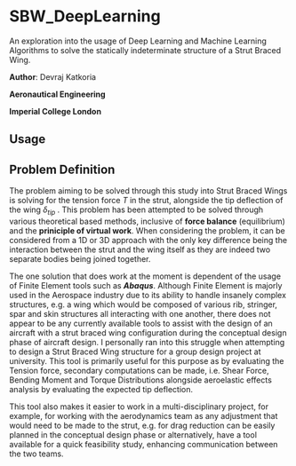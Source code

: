 # SBW_DeepLearning
An exploration into the usage of Deep Learning and Machine Learning Algorithms to solve the statically indeterminate structure of a Strut Braced Wing.

**Author**: Devraj Katkoria

**Aeronautical Engineering**

**Imperial College London**


## Usage 

## Problem Definition
The problem aiming to be solved through this study into Strut Braced Wings is solving for the tension force $T$ in the strut, alongside the tip deflection of the wing $\delta_{tip}$ . This problem has been attempted to be solved through various theoretical based methods, inclusive of **force balance** (equilibrium) and the **priniciple of virtual work**. When considering the problem, it can be considered from a 1D or 3D approach with the only key difference being the interaction between the strut and the wing itself as they are indeed two separate bodies being joined together. 

The one solution that does work at the moment is dependent of the usage of Finite Element tools such as ***Abaqus***. Although Finite Element is majorly used in the Aerospace industry due to its ability to handle insanely complex structures, e.g. a wing which would be composed of various rib, stringer, spar and skin structures all interacting with one another, there does not appear to be any currently available tools to assist with the design of an aircraft with a strut braced wing configuration during the conceptual design phase of aircraft design. I personally ran into this struggle when attempting to design a Strut Braced Wing structure for a group design project at university. This tool is primarily useful for this purpose as by evaluating the Tension force, secondary computations can be made, i.e. Shear Force, Bending Moment and Torque Distributions alongside aeroelastic effects analysis by evaluating the expected tip deflection. 

This tool also makes it easier to work in a multi-disciplinary project, for example, for working with the aerodynamics team as any adjustment that would need to be made to the strut, e.g. for drag reduction can be easily planned in the conceptual design phase or alternatively, have a tool available for a quick feasibility study, enhancing communication between the two teams. 

